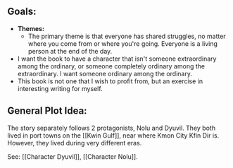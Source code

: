 
## Goals:
- **Themes:**
	- The primary theme is that everyone has shared struggles, no matter where you come from or where you're going. Everyone is a living person at the end of the day.
- I want the book to have a character that isn't someone extraordinary among the ordinary, or someone completely ordinary among the extraordinary. I want someone ordinary among the ordinary.
- This book is not one that I wish to profit from, but an exercise in interesting writing for myself.

## General Plot Idea:

The story separately follows 2 protagonists, Nolu and Dyuvil. They both lived in port towns on the [[Kwin Gulf]], near where Kmon City Kfin Dir is. However, they lived during very different eras.

See: [[Character Dyuvil]], [[Character Nolu]].